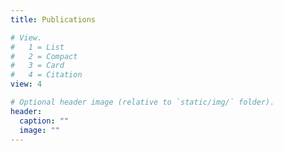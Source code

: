 ```yaml
---
title: Publications

# View.
#   1 = List
#   2 = Compact
#   3 = Card
#   4 = Citation
view: 4

# Optional header image (relative to `static/img/` folder).
header:
  caption: ""
  image: ""
---
```


<!-- {{% callout note %}}
Metrics (as of Jul 8, 2021):
- Total peer-reviewed **37** SCI articles and **1** book chapter
- Total [Google Scholar](https://scholar.google.com/citations?user=DSWiT8wAAAAJ) citations are <span style="color:ORANGERED">**777**</span>, [Publons](https://publons.com/researcher/2177739/sen-zhao/) SCI citations are <span style="color:ORANGERED">**592**</span>

{{% /callout %}} -->


<!-- 
{{% callout warning %}}
Please note: Articles and other materials are posted here to facilitate the sharing of academic work for personal, non-commercial use only. All rights remain with their respective copyright holders.
{{% /callout %}}
 -->



